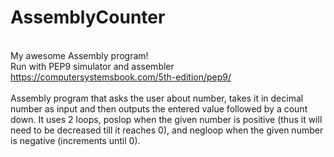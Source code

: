 # AssemblyCounter
<br>My awesome Assembly program!
<br>Run with PEP9 simulator and assembler https://computersystemsbook.com/5th-edition/pep9/ 
<br>
<br>Assembly program that asks the user about number, takes it in decimal number as input and then outputs the entered value followed by a count down. It uses 2 loops, poslop when the given number is positive (thus it will need to be decreased till it reaches 0), and negloop when the given number is negative (increments until 0).
